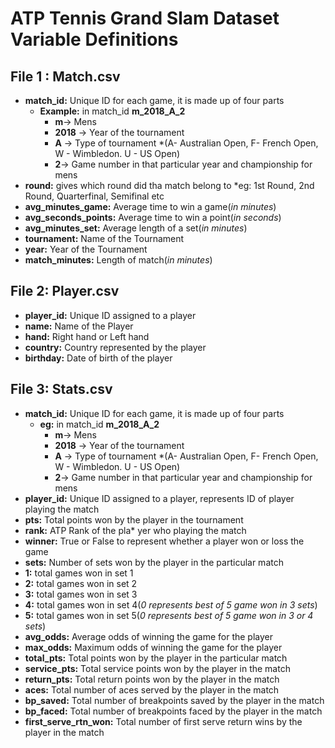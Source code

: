 # **ATP Tennis Grand Slam Dataset Variable Definitions**
## File 1 : Match.csv
* __match_id:__ Unique ID for each game, it is made up of four parts
	 * __Example:__ in match_id **m_2018_A_2**
		* __m__-> Mens 
		* __2018__ -> Year of the tournament
		* __A__ -> Type of tournament *(A- Australian Open, F- French Open, W - Wimbledon. U - US Open)
		* __2__-> Game number in that particular year and championship for mens
* __round:__ gives which round did tha match belong to *eg: 1st Round, 2nd Round, Quarterfinal, Semifinal etc
* __avg_minutes_game:__ Average time to win a game(*in minutes*)
* __avg_seconds_points:__ Average time to win a point(*in seconds*)
* __avg_minutes_set:__ Average length of a set(*in minutes*)
* __tournament:__ Name of the Tournament
* __year:__ Year of the Tournament
* __match_minutes:__ Length of match(*in minutes*)

## File 2: Player.csv

* __player_id:__ Unique ID assigned to a player
* __name:__ Name of the Player
* __hand:__ Right hand or Left hand
* __country:__ Country represented by the player
* __birthday:__ Date of birth of the player

## File 3: Stats.csv
* __match_id:__ Unique ID for each game, it is made up of four parts
	* __eg:__ in match_id **m_2018_A_2**
		* __m__-> Mens 
		* __2018__ -> Year of the tournament
		* __A__ -> Type of tournament *(A- Australian Open, F- French Open, W - Wimbledon. U - US Open)
		* __2__-> Game number in that particular year and championship for mens
* __player_id:__ Unique ID assigned to a player, represents ID of player playing the match
* __pts:__ Total points won by the player in the tournament
* __rank:__ ATP Rank of the pla* yer who playing the match
* __winner:__ True or False to represent whether a player won or loss the game
* __sets:__ Number of sets won by the player in the particular match
* __1:__ total games won in set 1
* __2:__ total games won in set 2
* __3:__ total games won in set 3
* __4:__ total games won in set 4(*0 represents best of 5 game won in 3 sets*)
* __5:__ total games won in set 5(*0 represents best of 5 game won in 3 or 4 sets*)  
* __avg_odds:__ Average odds of winning the game for the player
* __max_odds:__ Maximum odds of winning the game for the player 
* __total_pts:__ Total points won by the player in the particular match
* __service_pts:__ Total service points won by the player in the match
* __return_pts:__ Total return points won by the player in the match
* __aces:__ Total number of aces served by the player in the match
* __bp_saved:__ Total number of breakpoints saved by the player in the match
* __bp_faced:__ Total number of breakpoints faced by the player in the match
* __first_serve_rtn_won:__ Total number of first serve return wins by the player in the match
